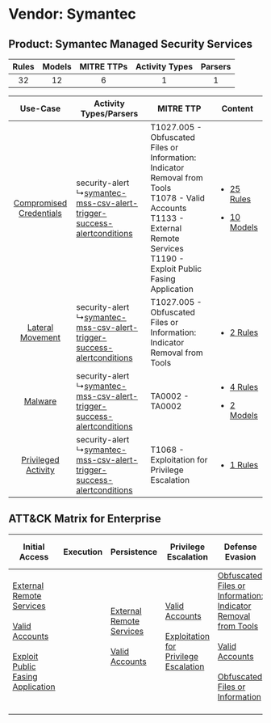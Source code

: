 Vendor: Symantec
================
Product: Symantec Managed Security Services
-------------------------------------------
| Rules | Models | MITRE TTPs | Activity Types | Parsers |
|:-----:|:------:|:----------:|:--------------:|:-------:|
|  32   |   12   |     6      |       1        |    1    |

|    Use-Case    | Activity Types/Parsers    | MITRE TTP    | Content    |
|:----:| ---- | ---- | ---- |
| [Compromised Credentials](../../../UseCases/uc_compromised_credentials.md) |  security-alert<br> ↳[symantec-mss-csv-alert-trigger-success-alertconditions](Ps/pC_symantecmsscsvalerttriggersuccessalertconditions.md)<br> | T1027.005 - Obfuscated Files or Information: Indicator Removal from Tools<br>T1078 - Valid Accounts<br>T1133 - External Remote Services<br>T1190 - Exploit Public Fasing Application<br> | [<ul><li>25 Rules</li></ul><ul><li>10 Models</li></ul>](RM/r_m_symantec_symantec_managed_security_services_Compromised_Credentials.md) |
|        [Lateral Movement](../../../UseCases/uc_lateral_movement.md)        |  security-alert<br> ↳[symantec-mss-csv-alert-trigger-success-alertconditions](Ps/pC_symantecmsscsvalerttriggersuccessalertconditions.md)<br> | T1027.005 - Obfuscated Files or Information: Indicator Removal from Tools<br>    | [<ul><li>2 Rules</li></ul>](RM/r_m_symantec_symantec_managed_security_services_Lateral_Movement.md)    |
|    [Malware](../../../UseCases/uc_malware.md)    |  security-alert<br> ↳[symantec-mss-csv-alert-trigger-success-alertconditions](Ps/pC_symantecmsscsvalerttriggersuccessalertconditions.md)<br> | TA0002 - TA0002<br>    | [<ul><li>4 Rules</li></ul><ul><li>2 Models</li></ul>](RM/r_m_symantec_symantec_managed_security_services_Malware.md)    |
|     [Privileged Activity](../../../UseCases/uc_privileged_activity.md)     |  security-alert<br> ↳[symantec-mss-csv-alert-trigger-success-alertconditions](Ps/pC_symantecmsscsvalerttriggersuccessalertconditions.md)<br> | T1068 - Exploitation for Privilege Escalation<br>    | [<ul><li>1 Rules</li></ul>](RM/r_m_symantec_symantec_managed_security_services_Privileged_Activity.md)    |

ATT&CK Matrix for Enterprise
----------------------------
| Initial Access                                                                                                                                                                                                                         | Execution | Persistence                                                                                                                                      | Privilege Escalation                                                                                                                                          | Defense Evasion                                                                                                                                                                                                                                                               | Credential Access | Discovery | Lateral Movement | Collection | Command and Control | Exfiltration | Impact |
| -------------------------------------------------------------------------------------------------------------------------------------------------------------------------------------------------------------------------------------- | --------- | ------------------------------------------------------------------------------------------------------------------------------------------------ | ------------------------------------------------------------------------------------------------------------------------------------------------------------- | ----------------------------------------------------------------------------------------------------------------------------------------------------------------------------------------------------------------------------------------------------------------------------- | ----------------- | --------- | ---------------- | ---------- | ------------------- | ------------ | ------ |
| [External Remote Services](https://attack.mitre.org/techniques/T1133)<br><br>[Valid Accounts](https://attack.mitre.org/techniques/T1078)<br><br>[Exploit Public Fasing Application](https://attack.mitre.org/techniques/T1190)<br><br> |           | [External Remote Services](https://attack.mitre.org/techniques/T1133)<br><br>[Valid Accounts](https://attack.mitre.org/techniques/T1078)<br><br> | [Valid Accounts](https://attack.mitre.org/techniques/T1078)<br><br>[Exploitation for Privilege Escalation](https://attack.mitre.org/techniques/T1068)<br><br> | [Obfuscated Files or Information: Indicator Removal from Tools](https://attack.mitre.org/techniques/T1027/005)<br><br>[Valid Accounts](https://attack.mitre.org/techniques/T1078)<br><br>[Obfuscated Files or Information](https://attack.mitre.org/techniques/T1027)<br><br> |                   |           |                  |            |                     |              |        |